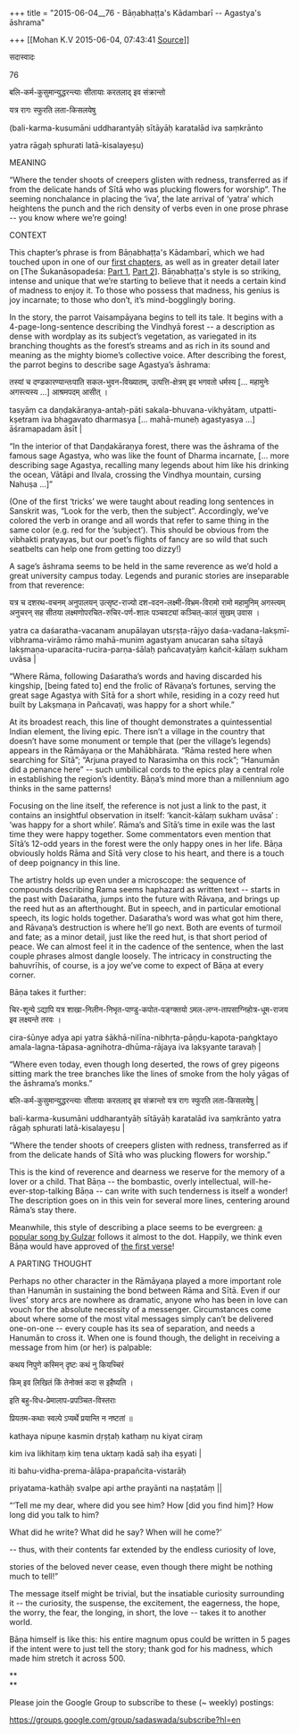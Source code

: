 +++
title = "2015-06-04__76 - Bāṇabhaṭṭa's Kādambarī -- Agastya's āshrama"

+++
[[Mohan K.V	2015-06-04, 07:43:41 [Source](https://groups.google.com/g/sadaswada/c/wxce6oUN6L0)]]



सदास्वादः

76

  

बलि-कर्म-कुसुमान्युद्धरन्त्याः सीतायाः करतलाद् इव संक्रान्तो

यत्र रागः स्फुरति लता-किसलयेषु 

(bali-karma-kusumāni uddharantyāḥ sītāyāḥ karatalād iva saṃkrānto

yatra rāgaḥ sphurati latā-kisalayeṣu)

  
  

MEANING

  

“Where the tender shoots of creepers glisten with redness, transferred as if from the delicate hands of Sītā who was plucking flowers for worship”. The seeming nonchalance in placing the ‘iva’, the late arrival of ‘yatra’ which heightens the punch and the rich density of verbs even in one prose phrase -- you know where we’re going!

  

CONTEXT

  

This chapter’s phrase is from Bāṇabhaṭṭa's Kādambarī, which we had touched upon in one of our [first chapters](https://groups.google.com/forum/#!topic/sadaswada/GxK13Ty-Ujg), as well as in greater detail later on \[The Śukanāsopadeśa: [Part 1](https://groups.google.com/forum/#!topic/sadaswada/5hUf_QQEKr0), [Part 2](https://groups.google.com/forum/#!topic/sadaswada/Z8XM4EnsWKs)\]. Bāṇabhaṭṭa's style is so striking, intense and unique that we’re starting to believe that it needs a certain kind of madness to enjoy it. To those who possess that madness, his genius is joy incarnate; to those who don’t, it’s mind-bogglingly boring.

  

In the story, the parrot Vaisampāyana begins to tell its tale. It begins with a 4-page-long-sentence describing the Vindhyā forest -- a description as dense with wordplay as its subject’s vegetation, as variegated in its branching thoughts as the forest’s streams and as rich in its sound and meaning as the mighty biome’s collective voice. After describing the forest, the parrot begins to describe sage Agastya’s āshrama:

  

तस्यां च दण्डकारण्यान्तःपाति सकल-भुवन-विख्यातम्, उत्पत्ति-क्षेत्रम् इव भगवतो धर्मस्य \[... महामुनेः अगस्त्यस्य ...\] आश्रमपदम् आसीत् ।

tasyāṃ ca daṇḍakāraṇya-antaḥ-pāti sakala-bhuvana-vikhyātam, utpatti-kṣetram iva bhagavato dharmasya \[... mahā-muneḥ agastyasya ...\] āśramapadam āsīt \|

  

“In the interior of that Daṇḍakāraṇya forest, there was the āshrama of the famous sage Agastya, who was like the fount of Dharma incarnate, \[... more describing sage Agastya, recalling many legends about him like his drinking the ocean, Vātāpi and Ilvala, crossing the Vindhya mountain, cursing Nahuṣa …\]”

  

(One of the first ‘tricks’ we were taught about reading long sentences in Sanskrit was, “Look for the verb, then the subject”. Accordingly, we’ve colored the verb in orange and all words that refer to same thing in the same color (e.g. red for the ‘subject’). This should be obvious from the vibhakti pratyayas, but our poet’s flights of fancy are so wild that such seatbelts can help one from getting too dizzy!)

  

A sage’s āshrama seems to be held in the same reverence as we’d hold a great university campus today. Legends and puranic stories are inseparable from that reverence:

  

यत्र च दशरथ-वचनम् अनुपालयन् उत्सृष्ट-राज्यो दश-वदन-लक्ष्मी-विभ्रम-विरामो रामो महामुनिम् अगस्त्यम् अनुचरन् सह सीतया लक्ष्मणोपरचित-रुचिर-पर्ण-शालः पञ्चवट्यां कञ्चित्-कालं सुखम् उवास ।

yatra ca daśaratha-vacanam anupālayan utsṛṣṭa-rājyo daśa-vadana-lakṣmī-vibhrama-virāmo rāmo mahā-munim agastyam anucaran saha sītayā lakṣmaṇa-uparacita-rucira-parṇa-śālaḥ pañcavaṭyāṃ kañcit-kālaṃ sukham uvāsa \|

  

“Where Rāma, following Daśaratha’s words and having discarded his kingship, \[being fated to\] end the frolic of Rāvaṇa’s fortunes, serving the great sage Agastya with Sītā for a short while, residing in a cozy reed hut built by Lakṣmaṇa in Pañcavaṭi, was happy for a short while.”

  

At its broadest reach, this line of thought demonstrates a quintessential Indian element, the living epic. There isn’t a village in the country that doesn’t have some monument or temple that (per the village’s legends) appears in the Rāmāyaṇa or the Mahābhārata. “Rāma rested here when searching for Sītā”; “Arjuna prayed to Narasimha on this rock”; “Hanumān did a penance here” -- such umbilical cords to the epics play a central role in establishing the region’s identity. Bāṇa’s mind more than a millennium ago thinks in the same patterns!

  

Focusing on the line itself, the reference is not just a link to the past, it contains an insightful observation in itself: ‘kancit-kālaṃ sukham uvāsa’ : ‘was happy for a short while’. Rāma’s and Sītā’s time in exile was the last time they were happy together. Some commentators even mention that Sītā’s 12-odd years in the forest were the only happy ones in her life. Bāṇa obviously holds Rāma and Sītā very close to his heart, and there is a touch of deep poignancy in this line.

  

The artistry holds up even under a microscope: the sequence of compounds describing Rama seems haphazard as written text -- starts in the past with Daśaratha, jumps into the future with Rāvaṇa, and brings up the reed hut as an afterthought. But in speech, and in particular emotional speech, its logic holds together. Daśaratha’s word was what got him there, and Rāvaṇa’s destruction is where he’ll go next. Both are events of turmoil and fate; as a minor detail, just like the reed hut, is that short period of peace. We can almost feel it in the cadence of the sentence, when the last couple phrases almost dangle loosely. The intricacy in constructing the bahuvrīhis, of course, is a joy we’ve come to expect of Bāṇa at every corner.

  

Bāṇa takes it further:

  

चिर-शून्ये ऽद्यापि यत्र शाखा-निलीन-निभृत-पाण्डु-कपोत-पङ्ग्क्तयो ऽमल-लग्न-तापसाग्निहोत्र-धूम-राजय इव लक्ष्यन्ते तरवः ।

cira-śūnye adya api yatra śākhā-nilīna-nibhṛta-pāṇḍu-kapota-paṅgktayo amala-lagna-tāpasa-agnihotra-dhūma-rājaya iva lakṣyante taravaḥ \|

  

“Where even today, even though long deserted, the rows of grey pigeons sitting mark the tree branches like the lines of smoke from the holy yāgas of the āshrama’s monks.”

  

बलि-कर्म-कुसुमान्युद्धरन्त्याः सीतायाः करतलाद् इव संक्रान्तो यत्र रागः स्फुरति लता-किसलयेषु \|

bali-karma-kusumāni uddharantyāḥ sītāyāḥ karatalād iva saṃkrānto yatra rāgaḥ sphurati latā-kisalayeṣu \|

  

“Where the tender shoots of creepers glisten with redness, transferred as if from the delicate hands of Sītā who was plucking flowers for worship.”

  

This is the kind of reverence and dearness we reserve for the memory of a lover or a child. That Bāṇa -- the bombastic, overly intellectual, will-he-ever-stop-talking Bāṇa -- can write with such tenderness is itself a wonder! The description goes on in this vein for several more lines, centering around Rāma’s stay there.

  

Meanwhile, this style of describing a place seems to be evergreen: [a popular song by Gulzar](https://www.youtube.com/watch?v=Y7JRWs9dvVo) follows it almost to the dot. Happily, we think even Bāṇa would have approved of [the first verse](http://gulzar101.blogspot.com/2011/10/chhod-aaye-hum-wo-galiyaan-maachis.html)!

  

A PARTING THOUGHT

  

Perhaps no other character in the Rāmāyaṇa played a more important role than Hanumān in sustaining the bond between Rāma and Sītā. Even if our lives’ story arcs are nowhere as dramatic, anyone who has been in love can vouch for the absolute necessity of a messenger. Circumstances come about where some of the most vital messages simply can’t be delivered one-on-one -- every couple has its sea of separation, and needs a Hanumān to cross it. When one is found though, the delight in receiving a message from him (or her) is palpable:

  

कथय निपुणे कस्मिन् दृष्टः कथं नु कियच्चिरं

किम् इव लिखितं किं तेनोक्तं कदा स इहैष्यति ।

इति बहु-विध-प्रेमालाप-प्रपञ्चित-विस्तराः

प्रियतम-कथाः स्वल्पे ऽप्यर्थे प्रयान्ति न नष्टतां ॥

kathaya nipuṇe kasmin dṛṣṭaḥ kathaṃ nu kiyat ciraṃ

kim iva likhitaṃ kiṃ tena uktaṃ kadā saḥ iha eṣyati \|

iti bahu-vidha-prema-ālāpa-prapañcita-vistarāḥ

priyatama-kathāḥ svalpe api arthe prayānti na naṣṭatāṃ \|\|

  

“‘Tell me my dear, where did you see him? How \[did you find him\]? How long did you talk to him?

What did he write? What did he say? When will he come?’

-- thus, with their contents far extended by the endless curiosity of love,

stories of the beloved never cease, even though there might be nothing much to tell!”

  

The message itself might be trivial, but the insatiable curiosity surrounding it -- the curiosity, the suspense, the excitement, the eagerness, the hope, the worry, the fear, the longing, in short, the love -- takes it to another world.

  

Bāṇa himself is like this: his entire magnum opus could be written in 5 pages if the intent were to just tell the story; thank god for his madness, which made him stretch it across 500.

**  
**

Please join the Google Group to subscribe to these (\~ weekly) postings:[](https://groups.google.com/group/sadaswada/subscribe?hl=en)

<https://groups.google.com/group/sadaswada/subscribe?hl=en>

  

